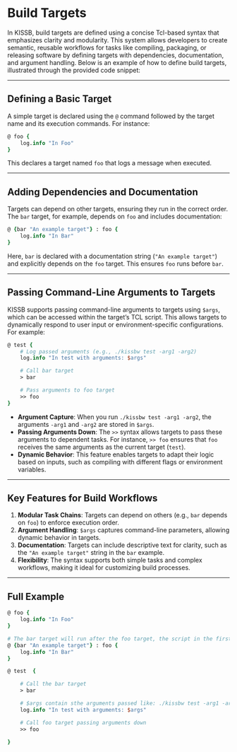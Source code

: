 # Build Targets


In KISSB, build targets are defined using a concise Tcl-based syntax that emphasizes clarity and modularity. This system allows developers to create semantic, reusable workflows for tasks like compiling, packaging, or releasing software by defining targets with dependencies, documentation, and argument handling. Below is an example of how to define build targets, illustrated through the provided code snippet:

---

## Defining a Basic Target
A simple target is declared using the `@` command followed by the target name and its execution commands. For instance:
```tcl
@ foo {
    log.info "In Foo"
}
```
This declares a target named `foo` that logs a message when executed.

---

## Adding Dependencies and Documentation
Targets can depend on other targets, ensuring they run in the correct order. The `bar` target, for example, depends on `foo` and includes documentation:
```tcl
@ {bar "An example target"} : foo {
    log.info "In Bar"
}
```
Here, `bar` is declared with a documentation string (`"An example target"`) and explicitly depends on the `foo` target. This ensures `foo` runs before `bar`.

---

## Passing Command-Line Arguments to Targets
KISSB supports passing command-line arguments to targets using `$args`, which can be accessed within the target’s TCL script. This allows targets to dynamically respond to user input or environment-specific configurations. For example:

```tcl
@ test {
    # Log passed arguments (e.g., ./kissbw test -arg1 -arg2)
    log.info "In test with arguments: $args"

    # Call bar target
    > bar

    # Pass arguments to foo target
    >> foo
}
```

- **Argument Capture**: When you run `./kissbw test -arg1 -arg2`, the arguments `-arg1` and `-arg2` are stored in `$args`.
- **Passing Arguments Down**: The `>>` syntax allows targets to pass these arguments to dependent tasks. For instance, `>> foo` ensures that `foo` receives the same arguments as the current target (`test`).
- **Dynamic Behavior**: This feature enables targets to adapt their logic based on inputs, such as compiling with different flags or environment variables.

---

## Key Features for Build Workflows
1. **Modular Task Chains**: Targets can depend on others (e.g., `bar` depends on `foo`) to enforce execution order.
2. **Argument Handling**: `$args` captures command-line parameters, allowing dynamic behavior in targets.
3. **Documentation**: Targets can include descriptive text for clarity, such as the `"An example target"` string in the `bar` example.
4. **Flexibility**: The syntax supports both simple tasks and complex workflows, making it ideal for customizing build processes.

---

## Full Example


```tcl
@ foo {
    log.info "In Foo"
}

# The bar target will run after the foo target, the script in the first list is used as documentation for the bar target
@ {bar "An example target"} : foo {
    log.info "In Bar"
}

@ test  {

    # Call the bar target
    > bar

    # $args contain sthe arguments passed like: ./kissbw test -arg1 -arg2
    log.info "In test with arguments: $args"

    # Call foo target passing arguments down
    >> foo

}
```

